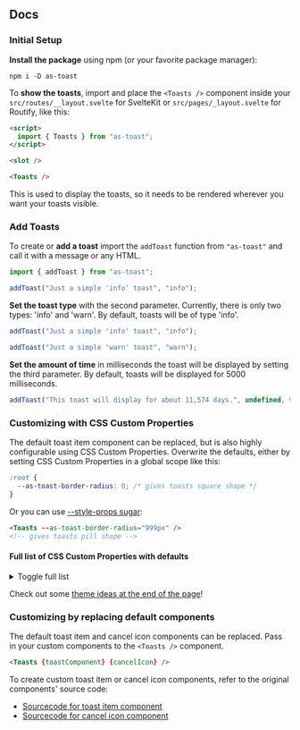 <h2 id="docs">Docs</h2>

### Initial Setup

**Install the package** using npm (or your favorite package manager):

```
npm i -D as-toast
```

To **show the toasts**, import and place the `<Toasts />` component
inside your `src/routes/__layout.svelte` for SvelteKit
or `src/pages/_layout.svelte` for Routify, like this:

```html
<script>
  import { Toasts } from "as-toast";
</script>

<slot />

<Toasts />
```

This is used to display the toasts, so it needs to be rendered wherever you want your toasts
visible.

### Add Toasts

To create or **add a toast** import the `addToast` function from
`"as-toast"` and call it with a message or any HTML.

```js
import { addToast } from "as-toast";

addToast("Just a simple 'info' toast", "info");
```

**Set the toast type** with the second parameter. Currently, there is only two types:
'info' and 'warn'. By default, toasts will be of type 'info'.

```js
addToast("Just a simple 'info' toast", "info");

addToast("Just a simple 'warn' toast", "warn");
```

**Set the amount of time** in milliseconds the toast will be displayed by setting the
third parameter. By default, toasts will be displayed for 5000 milliseconds.

```js
addToast("This toast will display for about 11,574 days.", undefined, 9001);
```

### Customizing with CSS Custom Properties

The default toast item component can be replaced, but is also highly configurable using
CSS Custom Properties. Overwrite the defaults, either by setting CSS Custom Properties in a global
scope like this:

```css
:root {
  --as-toast-border-radius: 0; /* gives toasts square shape */
}
```

Or you can use <a href="https://svelte.dev/docs#style_props" target="_blank">--style-props sugar</a>:

```html
<Toasts --as-toast-border-radius="999px" />
<!-- gives toasts pill shape -->
```

#### Full list of CSS Custom Properties with defaults

<details>
  <summary>
    Toggle full list
  </summary>

<pre class="language-css">
  <code class="language-css">
/* Toasts Wrapper */
--as-toast-bottom: 1em; /* Distance from bottom of screen */

/* Toast */
--as-toast-padding: 1em;
--as-toast-border: 1px solid black;
--as-toast-border-radius: 0.5em;
--as-toast-color: black;
--as-toast-backdrop-filter: none;
--as-toast-shadow:  0 0.3px 1.4px rgba(0, 0, 0, 0.068),
                    0 0.7px 3.5px rgba(0, 0, 0, 0.098),
                    0 1.4px 7.1px rgba(0, 0, 0, 0.122),
                    0 2.9px 14.6px rgba(0, 0, 0, 0.152),
                    0 8px 40px rgba(0, 0, 0, 0.22);

/* Inline Toast Cancel Button */
--as-toast-btn-border-radius: 999999999px;
--as-toast-btn-padding: 0.45em;
--as-toast-btn-border: 1px solid black;
-as-toast-btn-background: white;

/* Type: 'info'*/
--as-toast-info-color: var(--as-toast-color, black);
--as-toast-info-border-color: #2786cb;
--as-toast-info-background: #abd2ef;

/* Type: 'warn'*/
--as-toast-warn-color: var(--as-toast-color, black);
--as-toast-warn-border-color: #c92626;
--as-toast-warn-background: #efa9a9;
  </code>
</pre>
</details>

Check out some [theme ideas at the end of the page](#themes)!

### Customizing by replacing default components

The default toast item and cancel icon components can be replaced.
Pass in your custom components to the `<Toasts />` component.

```html
<Toasts {toastComponent} {cancelIcon} />
```

To create custom toast item or cancel icon components, refer to the original components' source
code:

- <a href="https://github.com/SarcevicAntonio/as-toast/blob/main/src/lib/Toast.svelte" target="_blank">
    Sourcecode for toast item component
  </a>
- <a href="https://github.com/SarcevicAntonio/as-toast/blob/main/src/lib/Cancel.svelte" target="_blank">
      Sourcecode for cancel icon component
    </a>
